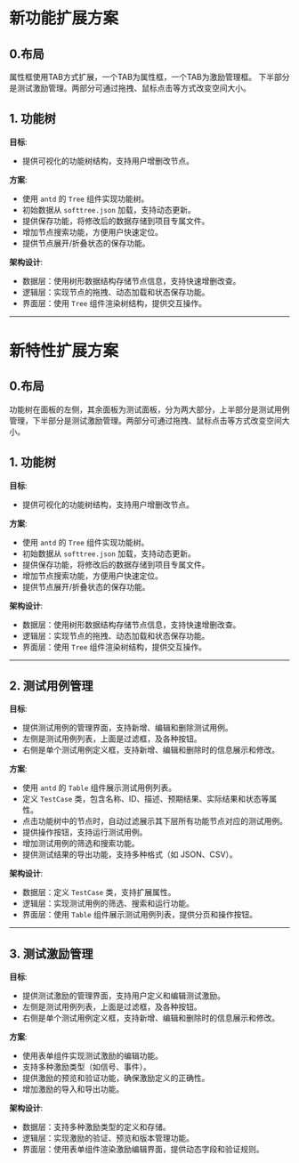 # 新功能扩展方案

## 0.布局
  属性框使用TAB方式扩展，一个TAB为属性框，一个TAB为激励管理框。
  下半部分是测试激励管理。两部分可通过拖拽、鼠标点击等方式改变空间大小。

## 1. 功能树
**目标**:
- 提供可视化的功能树结构，支持用户增删改节点。

**方案**:
- 使用 `antd` 的 `Tree` 组件实现功能树。
- 初始数据从 `softtree.json` 加载，支持动态更新。
- 提供保存功能，将修改后的数据存储到项目专属文件。
- 增加节点搜索功能，方便用户快速定位。
- 提供节点展开/折叠状态的保存功能。

**架构设计**:
- 数据层：使用树形数据结构存储节点信息，支持快速增删改查。
- 逻辑层：实现节点的拖拽、动态加载和状态保存功能。
- 界面层：使用 `Tree` 组件渲染树结构，提供交互操作。

---

















# 新特性扩展方案

## 0.布局
  功能树在面板的左侧，其余面板为测试面板，分为两大部分，上半部分是测试用例管理，下半部分是测试激励管理。两部分可通过拖拽、鼠标点击等方式改变空间大小。

## 1. 功能树
**目标**:
- 提供可视化的功能树结构，支持用户增删改节点。

**方案**:
- 使用 `antd` 的 `Tree` 组件实现功能树。
- 初始数据从 `softtree.json` 加载，支持动态更新。
- 提供保存功能，将修改后的数据存储到项目专属文件。
- 增加节点搜索功能，方便用户快速定位。
- 提供节点展开/折叠状态的保存功能。

**架构设计**:
- 数据层：使用树形数据结构存储节点信息，支持快速增删改查。
- 逻辑层：实现节点的拖拽、动态加载和状态保存功能。
- 界面层：使用 `Tree` 组件渲染树结构，提供交互操作。

---

## 2. 测试用例管理
**目标**:
- 提供测试用例的管理界面，支持新增、编辑和删除测试用例。
- 左侧是测试用例列表，上面是过滤框，及各种按钮。
- 右侧是单个测试用例定义框，支持新增、编辑和删除时的信息展示和修改。

**方案**:
- 使用 `antd` 的 `Table` 组件展示测试用例列表。
- 定义 `TestCase` 类，包含名称、ID、描述、预期结果、实际结果和状态等属性。
- 点击功能树中的节点时，自动过滤展示其下层所有功能节点对应的测试用例。
- 提供操作按钮，支持运行测试用例。
- 增加测试用例的筛选和搜索功能。
- 提供测试结果的导出功能，支持多种格式（如 JSON、CSV）。

**架构设计**:
- 数据层：定义 `TestCase` 类，支持扩展属性。
- 逻辑层：实现测试用例的筛选、搜索和运行功能。
- 界面层：使用 `Table` 组件展示测试用例列表，提供分页和操作按钮。

---

## 3. 测试激励管理
**目标**:
- 提供测试激励的管理界面，支持用户定义和编辑测试激励。
- 左侧是测试用例列表，上面是过滤框，及各种按钮。
- 右侧是单个测试用例定义框，支持新增、编辑和删除时的信息展示和修改。

**方案**:
- 使用表单组件实现测试激励的编辑功能。
- 支持多种激励类型（如信号、事件）。
- 提供激励的预览和验证功能，确保激励定义的正确性。
- 增加激励的导入和导出功能。


**架构设计**:
- 数据层：支持多种激励类型的定义和存储。
- 逻辑层：实现激励的验证、预览和版本管理功能。
- 界面层：使用表单组件渲染激励编辑界面，提供动态字段和验证规则。
